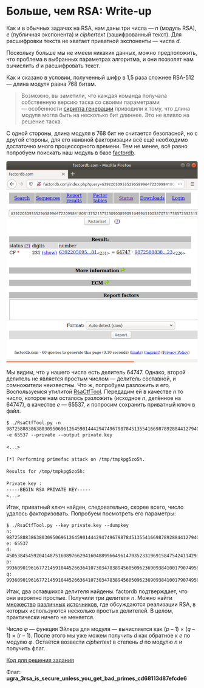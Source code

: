 # Больше, чем RSA: Write-up

Как и в обычных задачах на RSA, нам даны три числа — *n* (модуль RSA), *e* (публичная экспонента) и *ciphertext* (зашифрованный текст). Для расшифровки текста не хватает приватной экспоненты — числа *d*.

Поскольку больше мы не имеем никаких данных, можно предположить, что проблема в выбранных параметрах алгоритма, и они позволят нам вычислить *d* и расшифровать текст.

Как и сказано в условии, полученный шифр в 1,5 раза сложнее RSA-512 — длина модуля равна 768 битам.

> Возможно, вы заметили, что каждая команда получала собственную версию таска со своими параметрами — особенности [скрипта генерации](generate.py) приводили к тому, что длина модуля могла быть на несколько бит длиннее. Это не влияло на решение таска.

С одной стороны, длина модуля в 768 бит не считается безопасной, но с другой стороны, для его наивной факторизации всё ещё необходимо достаточно много процессорного времени. Тем не менее, всё равно попробуем поискать наш модуль в базе [factordb](http://factordb.com/).

![Факторизация числа](pictures/factordb.png)

Мы видим, что у нашего числа есть делитель 64747. Однако, второй делитель не является простым числом — делитель составной, и сомножители неизвестны. Что ж, попробуем разложить и его. Воспользуемся утилитой [RsaCtfTool](https://github.com/Ganapati/RsaCtfTool). Передадим ей в качестве *n* то число, которое нам осталось разложить (исходное *n*, делённое на 64747), в качестве *e* — 65537, и попросим сохранить приватный ключ в файл.

```
$ ./RsaCtfTool.py -n 9872588838638030950696126459014442947496798784513554166987892884412794042307122053447217031027951744826371324462149828041624968085355394244292306949565356383740556153440105667681951467470397974808910155423234753531439580775823 -e 65537 --private --output private.key

<...>

[*] Performing primefac attack on /tmp/tmpkpg5zo5h.

Results for /tmp/tmpkpg5zo5h:

Private key :
-----BEGIN RSA PRIVATE KEY-----
<...>
```

Итак, приватный ключ найден, следовательно, скорее всего, число удалось факторизовать. Попробуем посмотреть его параметры:

```
$ ./RsaCtfTool.py --key private.key --dumpkey
n: 9872588838638030950696126459014442947496798784513554166987892884412794042307122053447217031027951744826371324462149828041624968085355394244292306949565356383740556153440105667681951467470397974808910155423234753531439580775823
e: 65537
d: 4505384545920414875160897662941604889966496147935233196915847542411429333312806603514035841799044521175322544089720824654121791678423351872270790118575985235128219432230876618898030986659118678216003921473457481869413400691553
p: 99360901961677214591044526636410730347838945605096236909384100179074958479771329014688978313363013565949439598093
q: 99360901961677214591044526636410730347838945605096236909384100179074958479771329014688978313363013561994553337611
```

Итак, два оставшихся делителя найдены. factordb подтверждает, что они вероятно простые. Получили три делителя *n*. Можно найти [множество](https://www.reddit.com/r/crypto/comments/2gj7c0/rsa_why_is_the_public_key_a_factor_of_2_prime/) [различных](https://crypto.stackexchange.com/questions/44110/rsa-with-3-primes) [источников](https://crypto.stackexchange.com/questions/15823/multiple-prime-rsa-how-many-primes-can-i-use-for-a-2048-bit-modulus), где обсуждаются реализации RSA, в которых используются несколько простых делителей. В целом, практически ничего не меняется.

Число *φ* — функция Эйлера для модуля — вычисляется как (*p* – 1) × (*q* – 1) × (*r* – 1). После этого мы уже можем получить *d* как обратное к *e* по модулю *φ*. Остаётся возвести *ciphertext* в степень *d* по модулю *n* и получить флаг.

[Код для решения задания](decrypt.py)

Флаг: **ugra_3rsa_is_secure_unless_you_get_bad_primes_cd68113d87efcde6**
